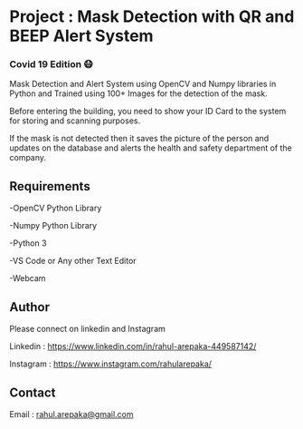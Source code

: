 

# Project : Mask Detection with QR and BEEP Alert System

### Covid 19 Edition 😷 

Mask Detection and Alert System using OpenCV and Numpy libraries in Python and Trained using 100+ Images for the detection of the mask. 

Before entering the building, you need to show your ID Card to the system for storing and scanning purposes. 

If the mask is not detected then it saves the picture of the person and updates on the database and alerts the health and safety department of the company.

## Requirements
 -OpenCV Python Library
 
 -Numpy Python Library
 
 -Python 3
 
 -VS Code or Any other Text Editor
 
 -Webcam

## Author
Please connect on linkedin and Instagram

Linkedin : https://www.linkedin.com/in/rahul-arepaka-449587142/

Instagram : https://www.instagram.com/rahularepaka/

## Contact
Email : rahul.arepaka@gmail.com
